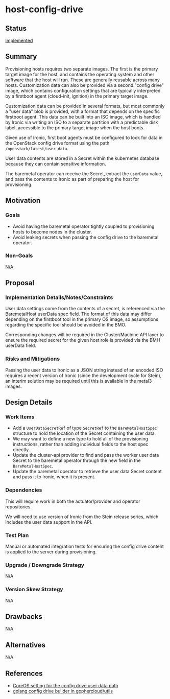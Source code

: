 <!--
 This work is licensed under a Creative Commons Attribution 3.0
 Unported License.

 http://creativecommons.org/licenses/by/3.0/legalcode
-->

# host-config-drive

<!-- cSpell:ignore firstboot -->

## Status

[Implemented](https://github.com/metal3-io/baremetal-operator/pull/70)

## Summary

Provisioning hosts requires two separate images. The first is the
primary target image for the host, and contains the operating system
and other software that the host will run. These are generally
reusable across many hosts. Customization data can also be provided
via a second "config drive" image, which contains configuration settings
that are typically interpreted by a firstboot agent (cloud-init, ignition)
in the primary target image.

Customization data can be provided in several formats, but most commonly
a "user data" blob is provided, with a format that depends on the specific
firstboot agent.  This data can be  built into an ISO image, which is handled
 by Ironic via writing an ISO to a separate partition with a predictable disk
label, accessible to the primary target image when the host boots.

Given use of Ironic, first boot agents must be configured to look for data
in the OpenStack config drive format using the path
`/openstack/latest/user_data`.

User data contents are stored in a Secret within the
kubernetes database because they can contain sensitive
information.

The baremetal operator can receive the Secret, extract the `userData`
value, and pass the contents to Ironic as part of preparing the host
for provisioning.

## Motivation

### Goals

- Avoid having the baremetal operator tightly coupled to provisioning
  hosts to become nodes in the cluster.
- Avoid leaking secrets when passing the config drive to the baremetal
  operator.

### Non-Goals

N/A

## Proposal

### Implementation Details/Notes/Constraints

User data settings come from the contents of a secret, is referenced
via the BaremetalHost userData spec field.  The format of this data may
differ depending on the firstboot tool in the primary OS image, so
assumptions regarding the specific tool should be avoided in the BMO.

Corresponding changes will be required in the Cluster/Machine API layer
to ensure the required secret for the given host role is provided via
the BMH userData field.

### Risks and Mitigations

Passing the user data to Ironic as a JSON string instead of an encoded
ISO requires a recent version of Ironic (since the development cycle for Stein),
an interim solution may be required until this is available in the metal3 images.

## Design Details

### Work Items

- Add a `UserDataSecretRef` of type `SecretRef` to the
  `BareMetalHostSpec` structure to hold the location of the Secret
  containing the user data.
- We may want to define a new type to hold all of the provisioning
  instructions, rather than adding individual fields to the host spec
  directly.
- Update the cluster-api provider to find and pass the worker user data Secret to
  the baremetal operator through the new field in the
  `BareMetalHostSpec`.
- Update the baremetal operator to retrieve the user data Secret
  content and pass it to Ironic, when it is present.

### Dependencies

This will require work in both the actuator/provider and operator repositories.

We will need to use version of Ironic from the Stein release series,
which includes the user data support in the API.

### Test Plan

Manual or automated integration tests for ensuring the config drive
content is applied to the server during provisioning.

### Upgrade / Downgrade Strategy

N/A

### Version Skew Strategy

N/A

## Drawbacks

N/A

## Alternatives

N/A

## References

- [CoreOS setting for the config drive user data path](https://github.com/coreos/ignition/blob/master/internal/providers/openstack/openstack.go#L42)
- [golang config drive builder in gophercloud/utils](https://github.com/gophercloud/utils/blob/master/openstack/baremetal/v1/nodes/configdrive.go)
